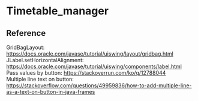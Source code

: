 # Timetable_manager

## Reference

GridBagLayout: <https://docs.oracle.com/javase/tutorial/uiswing/layout/gridbag.html>  
JLabel.setHorizontalAlignment: <https://docs.oracle.com/javase/tutorial/uiswing/components/label.html>  
Pass values by button: <https://stackoverrun.com/ko/q/12788044>  
Multiple line text on button: <https://stackoverflow.com/questions/49959836/how-to-add-multiple-line-as-a-text-on-button-in-java-frames>